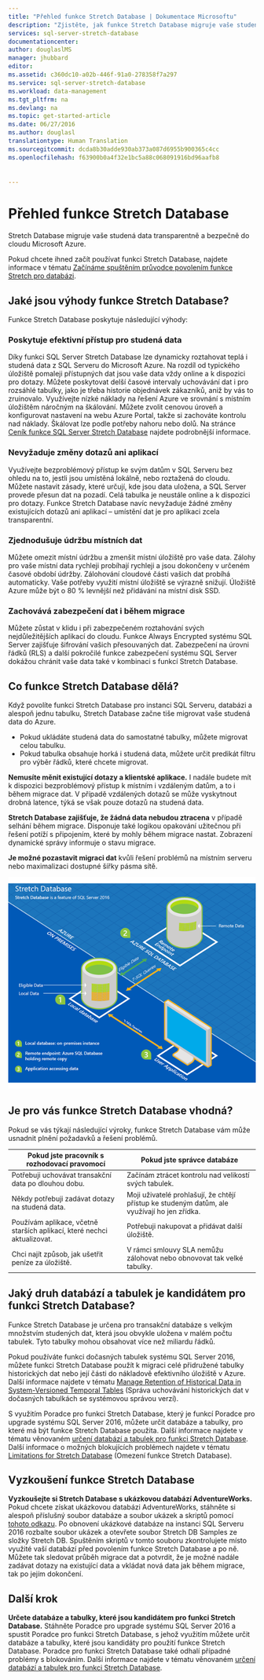 ```yaml
---
title: "Přehled funkce Stretch Database | Dokumentace Microsoftu"
description: "Zjistěte, jak funkce Stretch Database migruje vaše studená data transparentně a bezpečně do cloudu Microsoft Azure."
services: sql-server-stretch-database
documentationcenter: 
author: douglaslMS
manager: jhubbard
editor: 
ms.assetid: c360dc10-a02b-446f-91a0-278358f7a297
ms.service: sql-server-stretch-database
ms.workload: data-management
ms.tgt_pltfrm: na
ms.devlang: na
ms.topic: get-started-article
ms.date: 06/27/2016
ms.author: douglasl
translationtype: Human Translation
ms.sourcegitcommit: dcda8b30adde930ab373a087d6955b900365c4cc
ms.openlocfilehash: f63900b0a4f32e1bc5a88c068091916bd96aafb8


---
```

# <a name="stretch-database-overview"></a>Přehled funkce Stretch Database
Stretch Database migruje vaše studená data transparentně a bezpečně do cloudu Microsoft Azure.

Pokud chcete ihned začít používat funkci Stretch Database, najdete informace v tématu [Začínáme spuštěním průvodce povolením funkce Stretch pro databázi](sql-server-stretch-database-wizard.md).

## <a name="what-are-the-benefits-of-stretch-database"></a>Jaké jsou výhody funkce Stretch Database?
Funkce Stretch Database poskytuje následující výhody:

### <a name="provides-cost-effective-availability-for-cold-data"></a>Poskytuje efektivní přístup pro studená data
Díky funkci SQL Server Stretch Database lze dynamicky roztahovat teplá i studená data z SQL Serveru do Microsoft Azure. Na rozdíl od typického úložiště pomaleji přístupných dat jsou vaše data vždy online a k dispozici pro dotazy. Můžete poskytovat delší časové intervaly uchovávání dat i pro rozsáhlé tabulky, jako je třeba historie objednávek zákazníků, aniž by vás to zruinovalo. Využívejte nízké náklady na řešení Azure ve srovnání s místním úložištěm náročným na škálování. Můžete zvolit cenovou úroveň a konfigurovat nastavení na webu Azure Portal, takže si zachováte kontrolu nad náklady. Škálovat lze podle potřeby nahoru nebo dolů. Na stránce [Ceník funkce SQL Server Stretch Database](https://azure.microsoft.com/pricing/details/sql-server-stretch-database/) najdete podrobnější informace.

### <a name="doesnt-require-changes-to-queries-or-applications"></a>Nevyžaduje změny dotazů ani aplikací
Využívejte bezproblémový přístup ke svým datům v SQL Serveru bez ohledu na to, jestli jsou umístěná lokálně, nebo roztažená do cloudu.  Můžete nastavit zásady, které určují, kde jsou data uložena, a SQL Server provede přesun dat na pozadí. Celá tabulka je neustále online a k dispozici pro dotazy. Funkce Stretch Database navíc nevyžaduje žádné změny existujících dotazů ani aplikací – umístění dat je pro aplikaci zcela transparentní.

### <a name="streamlines-on-premises-data-maintenance"></a>Zjednodušuje údržbu místních dat
Můžete omezit místní údržbu a zmenšit místní úložiště pro vaše data. Zálohy pro vaše místní data rychleji probíhají rychleji a jsou dokončeny v určeném časové období údržby. Zálohování cloudové části vašich dat probíhá automaticky. Vaše potřeby využití místní úložiště se výrazně snižují. Úložiště Azure může být o 80 % levnější než přidávání na místní disk SSD.

### <a name="keeps-your-data-secure-even-during-migration"></a>Zachovává zabezpečení dat i během migrace
Můžete zůstat v klidu i při zabezpečeném roztahování svých nejdůležitějších aplikací do cloudu. Funkce Always Encrypted systému SQL Server zajišťuje šifrování vašich přesouvaných dat. Zabezpečení na úrovni řádků (RLS) a další pokročilé funkce zabezpečení systému SQL Server dokážou chránit vaše data také v kombinaci s funkcí Stretch Database.

## <a name="what-does-stretch-database-do"></a>Co funkce Stretch Database dělá?
Když povolíte funkci Stretch Database pro instanci SQL Serveru, databázi a alespoň jednu tabulku, Stretch Database začne tiše migrovat vaše studená data do Azure.

* Pokud ukládáte studená data do samostatné tabulky, můžete migrovat celou tabulku.
* Pokud tabulka obsahuje horká i studená data, můžete určit predikát filtru pro výběr řádků, které chcete migrovat.

**Nemusíte měnit existující dotazy a klientské aplikace.** I nadále budete mít k dispozici bezproblémový přístup k místním i vzdáleným datům, a to i během migrace dat. V případě vzdálených dotazů se může vyskytnout drobná latence, týká se však pouze dotazů na studená data.

**Stretch Database zajišťuje, že žádná data nebudou ztracena** v případě selhání během migrace. Disponuje také logikou opakování užitečnou při řešení potíží s připojením, které by mohly během migrace nastat. Zobrazení dynamické správy informuje o stavu migrace.

**Je možné pozastavit migraci dat** kvůli řešení problémů na místním serveru nebo maximalizaci dostupné šířky pásma sítě.

![Přehled funkce Stretch Database][StretchOverviewImage1]

## <a name="is-stretch-database-for-you"></a>Je pro vás funkce Stretch Database vhodná?
Pokud se vás týkají následující výroky, funkce Stretch Database vám může usnadnit plnění požadavků a řešení problémů.

| Pokud jste pracovník s rozhodovací pravomocí | Pokud jste správce databáze |
| --- | --- |
| Potřebuji uchovávat transakční data po dlouhou dobu. |Začínám ztrácet kontrolu nad velikostí svých tabulek. |
| Někdy potřebuji zadávat dotazy na studená data. |Moji uživatelé prohlašují, že chtějí přístup ke studeným datům, ale využívají ho jen zřídka. |
| Používám aplikace, včetně starších aplikací, které nechci aktualizovat. |Potřebuji nakupovat a přidávat další úložiště. |
| Chci najít způsob, jak ušetřit peníze za úložiště. |V rámci smlouvy SLA nemůžu zálohovat nebo obnovovat tak velké tabulky. |

## <a name="what-kind-of-databases-and-tables-are-candidates-for-stretch-database"></a>Jaký druh databází a tabulek je kandidátem pro funkci Stretch Database?
Funkce Stretch Database je určena pro transakční databáze s velkým množstvím studených dat, která jsou obvykle uložena v malém počtu tabulek. Tyto tabulky mohou obsahovat více než miliardu řádků.

Pokud používáte funkci dočasných tabulek systému SQL Server 2016, můžete funkci Stretch Database použít k migraci celé přidružené tabulky historických dat nebo její části do nákladově efektivního úložiště v Azure. Další informace najdete v tématu [Manage Retention of Historical Data in System-Versioned Temporal Tables](https://msdn.microsoft.com/library/mt637341.aspx) (Správa uchovávání historických dat v dočasných tabulkách se systémovou správou verzí).

S využitím Poradce pro funkci Stretch Database, který je funkcí Poradce pro upgrade systému SQL Server 2016, můžete určit databáze a tabulky, pro které má být funkce Stretch Database použita. Další informace najdete v tématu věnovaném [určení databází a tabulek pro funkci Stretch Database](sql-server-stretch-database-identify-databases.md). Další informace o možných blokujících problémech najdete v tématu [Limitations for Stretch Database](sql-server-stretch-database-limitations.md) (Omezení funkce Stretch Database).

## <a name="test-drive-stretch-database"></a>Vyzkoušení funkce Stretch Database
**Vyzkoušejte si Stretch Database s ukázkovou databází AdventureWorks.** Pokud chcete získat ukázkovou databázi AdventureWorks, stáhněte si alespoň příslušný soubor databáze a soubor ukázek a skriptů pomocí [tohoto odkazu](https://www.microsoft.com/download/details.aspx?id=49502). Po obnovení ukázkové databáze na instanci SQL Serveru 2016 rozbalte soubor ukázek a otevřete soubor Stretch DB Samples ze složky Stretch DB. Spuštěním skriptů v tomto souboru zkontrolujete místo využité vaší databází před povolením funkce Stretch Database a po ně. Můžete tak sledovat průběh migrace dat a potvrdit, že je možné nadále zadávat dotazy na existující data a vkládat nová data jak během migrace, tak po jejím dokončení.

## <a name="next-step"></a>Další krok
**Určete databáze a tabulky, které jsou kandidátem pro funkci Stretch Database.** Stáhněte Poradce pro upgrade systému SQL Server 2016 a spustit Poradce pro funkci Stretch Database, s jehož využitím můžete určit databáze a tabulky, které jsou kandidáty pro použití funkce Stretch Database. Poradce pro funkci Stretch Database také odhalí případné problémy s blokováním. Další informace najdete v tématu věnovaném [určení databází a tabulek pro funkci Stretch Database](sql-server-stretch-database-identify-databases.md).

<!--Image references-->
[StretchOverviewImage1]: ./media/sql-server-stretch-database-overview/StretchDBOverview.png
[StretchOverviewImage2]: ./media/sql-server-stretch-database-overview/StretchDBOverview1.png
[StretchOverviewImage3]: ./media/sql-server-stretch-database-overview/StretchDBOverview2.png



<!--HONumber=Dec16_HO1-->


